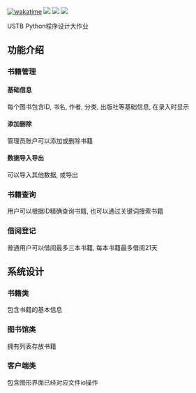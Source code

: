 [![wakatime](https://wakatime.com/badge/github/WitchElaina/library-system.svg)](https://wakatime.com/badge/github/WitchElaina/library-system) ![](https://img.shields.io/badge/Python-3.10.2-3776ab?logo=python&logoColor=white) ![](https://img.shields.io/badge/MacOS%2011.4-pass-green?logo=apple) ![](https://img.shields.io/badge/Windows11-no%20test-yellow?logo=windows)

USTB Python程序设计大作业

## 功能介绍

### 书籍管理

#### 基础信息

每个图书包含ID, 书名, 作者, 分类, 出版社等基础信息, 在录入时显示

#### 添加删除

管理员账户可以添加或删除书籍

#### 数据导入导出

可以导入其他数据, 或导出

### 书籍查询

用户可以根据ID精确查询书籍, 也可以通过关键词搜索书籍

### 借阅登记

普通用户可以借阅最多三本书籍, 每本书籍最多借阅21天



## 系统设计

### 书籍类

包含书籍的基本信息

### 图书馆类

拥有列表存放书籍

### 客户端类

包含图形界面已经对应文件io操作


